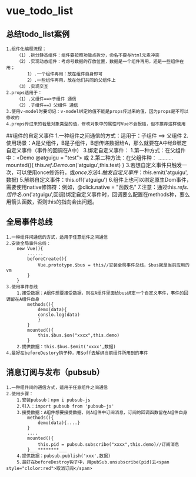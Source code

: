 # vue_todo_list
## 总结todo_list案例
    1.组件化编程流程：
        （1）.拆分静态组件：组件要按照功能点拆分，命名不要与html元素冲突
        （2）.实现动态组件：考虑号数据的存放位置，数据是一个组件再用，还是一些组件在用；
            1）.一个组件再用：放在组件自身即可
            2）.一些组件再用，放在他们共同的父组件上
        （3）.实现交互
    2.props适用于：
        （1）.父组件==>子组件 通信
        （2）.子组件==》父组件 通信
    3.使用v-model时要切记：v-model绑定的值不能是props传过来的值，因为props是不可以修改的
    4.props传过来的若是对象类型的值，修改对象中的属性时Vue不会报错，但不推荐这样使用
##组件的自定义事件
    1.一种组件之间通信的方式：适用于：子组件 ==> 父组件
    2.使用场景：A是父组件，B是子组件，B想传递数据给A，那么就要在A中给B绑定自定义事件（事件的回调在A中）
    3.绑定自定义事件：
        1.第一种方式：在父组件中：<Demo @atguigu = "test"> 或<Demo v-on:atguigu = "test">
        2.第二种方法：在父组件种：
            <Demo ref = "demo">
            ..........
            mounted(){
                this.$ref.Demo.$on('atguigu',this.test)
            }
        3.若想自定义事件只触发一次，可以使用once修饰符，或$once方法
    4.触发自定义事件：this.$emit('atguigu',数据)
    5.解绑自定义事件：this.off('atguigu')
    6.组件上也可以绑定原生Dom事件，需要使用native修饰符：例如，@click.native = "函数名"
    7.注意：通过this.$refs.组件名.$on('atguigu',回调)绑定自定义事件时，回调要么配置在methods种，要么用箭头函数，否则this的指向会出问题。
## 全局事件总线
    1.一种组件间通信的方式，适用于任意组件之间通信
    2.安装全局事件总线：
        new Vue(){
            ......
            beforeCreate(){
                Vue.prototype.$bus = this//安装全局事件总线，$bus就是当前应用的vm
            }
        }
    3.使用事件总线
        1.接受数据：A组件想要接受数据，则在A组件里面给bus绑定一个自定义事件，事件的回调留在A组件自身
            methods(){
                demo(data){
                conslo.log(data)
                }
            }
            mounted(){
                this.$bus.$on("xxxx",this.demo)
            }
        2.提供数据：this.$bus.$emit('xxxx',数据)
    4.最好在beforeDestory钩子种，用$off去解绑当前组件所用到的事件
## 消息订阅与发布（pubsub）
    1.一种组件间的通信方式，适用于任意组件之间通信
    2.使用步骤：
        1.安装pubsub：npm i pubsub-js
        2.引入：import pubsub from 'pubsub-js'
        3.接受数据：A组件想要接受数据，则A组件中订阅消息，订阅的回调函数留在A组件自身
            methods(){
                demo(data){....}
            } 
            ....
            mounted(){
                this.pid = pubsub.subscribe("xxxx",this.demo)//订阅消息
            }___********___
        4.提供数据：pubsub.publish('xxx',数据)
        5.最好在beforeDestroy钩子中，用pubSub.unsubscribe(pid)去<span style="clolor:red">取消订阅</span>